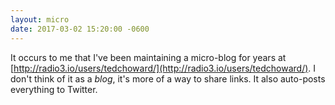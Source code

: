 ```yaml
---
layout: micro
date: 2017-03-02 15:20:00 -0600
---
```


It occurs to me that I've been maintaining a micro-blog for years at
[http://radio3.io/users/tedchoward/](http://radio3.io/users/tedchoward/). I
don't think of it as a *blog*, it's more of a way to share links. It also
auto-posts everything to Twitter.
